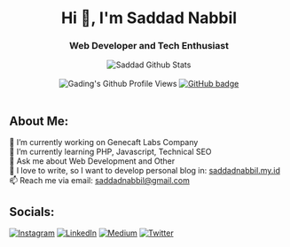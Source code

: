 <h1 align="center">Hi 👋, I'm Saddad Nabbil</h1>
<h3 align="center">Web Developer and Tech Enthusiast</h3>

<div align="center">
  <img src="https://github-readme-stats.vercel.app/api?username=saddadnabbil&show_icons=true&theme=vue-dark" alt="Saddad Github Stats">
  <br><br>
  <img src="https://komarev.com/ghpvc/?username=saddadnabbil&color=F4A4B5&style=for-the-badge" alt="Gading's Github Profile Views" />
  <a href="https://github.com/saddadnabbil?tab=followers">
    <img src="https://img.shields.io/github/followers/saddadnabbil?label=Followers&logo=GitHub&style=for-the-badge" alt="GitHub badge" />
  </a>
</div>
<br>

## About Me:
🔭 I’m currently working on Genecaft Labs Company<br>🌱 I’m currently learning PHP, Javascript, Technical SEO<br>💬 Ask me about Web Development and Other<br>📝 I love to write, so I want to develop personal blog in: [saddadnabbil.my.id](https://saddadnabbil.my.id/)<br>📫 Reach me via email: saddadnabbil@gmail.com


## Socials:
[![Instagram](https://img.shields.io/badge/Instagram-%23E4405F.svg?logo=Instagram&logoColor=white)](https://instagram.com/abeen.g) [![LinkedIn](https://img.shields.io/badge/LinkedIn-%230077B5.svg?logo=linkedin&logoColor=white)](https://linkedin.com/in/saddadnabbil) [![Medium](https://img.shields.io/badge/Medium-12100E?logo=medium&logoColor=white)](https://medium.com/@saddadnabbil) [![Twitter](https://img.shields.io/badge/Twitter-%231DA1F2.svg?logo=Twitter&logoColor=white)](https://twitter.com/saddadnabbil) 

